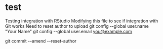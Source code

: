 # test
Testing integration with RStudio
Modifying this file to see if integration with Git works
Need to reset author to upload
git config --global user.name "Your Name"
git config --global user.email you@example.com

git commit --amend --reset-author